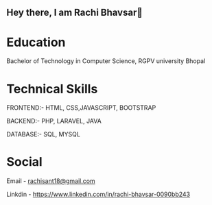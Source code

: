 ## Hey there, I am Rachi Bhavsar👋




# Education

Bachelor of Technology in Computer Science, RGPV university Bhopal 



# Technical Skills 

FRONTEND:- HTML, CSS,JAVASCRIPT, BOOTSTRAP

BACKEND:- PHP, LARAVEL, JAVA

DATABASE:- SQL, MYSQL

# Social

Email - rachisant18@gmail.com

Linkdin - https://www.linkedin.com/in/rachi-bhavsar-0090bb243

<!--
**RachiBhavsar/RachiBhavsar** is a ✨ _special_ ✨ repository because its `README.md` (this file) appears on your GitHub profile.

Here are some ideas to get you started:

- 🔭 I’m currently working on ...
- 🌱 I’m currently learning ...
- 👯 I’m looking to collaborate on ...
- 🤔 I’m looking for help with ...
- 💬 Ask me about ...
- 📫 How to reach me: ...
- 😄 Pronouns: ...
- ⚡ Fun fact: ...
-->
